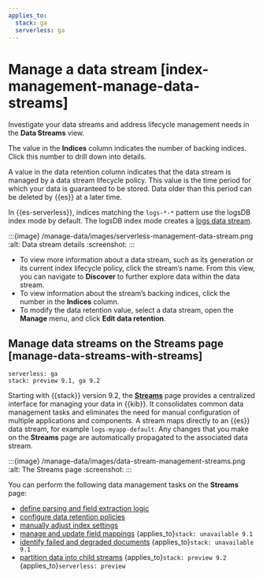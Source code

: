 ```yaml
---
applies_to:
  stack: ga
  serverless: ga
---
```


# Manage a data stream [index-management-manage-data-streams]

Investigate your data streams and address lifecycle management needs in the **Data Streams** view.

The value in the **Indices** column indicates the number of backing indices. Click this number to drill down into details.

A value in the data retention column indicates that the data stream is managed by a data stream lifecycle policy. This value is the time period for which your data is guaranteed to be stored. Data older than this period can be deleted by {{es}} at a later time.

In {{es-serverless}}, indices matching the `logs-*-*` pattern use the logsDB index mode by default. The logsDB index mode creates a [logs data stream](./logs-data-stream.md).

:::{image} /manage-data/images/serverless-management-data-stream.png
:alt: Data stream details
:screenshot:
:::

* To view more information about a data stream, such as its generation or its current index lifecycle policy, click the stream’s name. From this view, you can navigate to **Discover** to further explore data within the data stream.
* To view information about the stream’s backing indices, click the number in the **Indices** column.
* To modify the data retention value, select a data stream, open the **Manage**  menu, and click **Edit data retention**.

## Manage data streams on the Streams page [manage-data-streams-with-streams]
```{applies_to}
serverless: ga
stack: preview 9.1, ga 9.2
```
Starting with {{stack}} version 9.2, the [**Streams**](/solutions/observability/streams/streams.md) page provides a centralized interface for managing your data in {{kib}}. It consolidates common data management tasks and eliminates the need for manual configuration of multiple applications and components. A stream maps directly to an {{es}} data stream, for example `logs-myapp-default`. Any changes that you make on the **Streams** page are automatically propagated to the associated data stream.

:::{image} /manage-data/images/data-stream-management-streams.png
:alt: The Streams page
:screenshot:
:::


You can perform the following data management tasks on the **Streams** page:
* [define parsing and field extraction logic](/solutions/observability/streams/management/extract.md)
* [configure data retention policies](/solutions/observability/streams/management/retention.md)
* [manually adjust index settings](/solutions/observability/streams/management/advanced.md)
* [manage and update field mappings](/solutions/observability/streams/management/schema.md) {applies_to}`stack: unavailable 9.1`
* [identify failed and degraded documents](/solutions/observability/streams/management/data-quality.md) {applies_to}`stack: unavailable 9.1`
* [partition data into child streams](/solutions/observability/streams/management/partitioning.md) {applies_to}`stack: preview 9.2` {applies_to}`serverless: preview`
